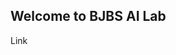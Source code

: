 ## Welcome to BJBS AI Lab

<a hrf="https://github.com/bghaendler/BJBS-AI-LAB/blob/master/BJBS_AI_LabSession_01_Iris_Database.ipynb">Link</a>

